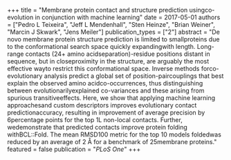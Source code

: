 +++
title = "Membrane protein contact and structure prediction usingco-evolution in conjunction with machine learning"
date = 2017-05-01
authors = ["Pedro L Teixeira", "Jeff L Mendenhall", "Sten Heinze", "Brian Weiner", "Marcin J Skwark", "Jens Meiler"]
publication_types = ["2"]
abstract = "De novo membrane protein structure prediction is limited to smallproteins due to the conformational search space quickly expandingwith length. Long-range contacts (24+ amino acidseparation)-residue positions distant in sequence, but in closeproximity in the structure, are arguably the most effective wayto restrict this conformational space. Inverse methods forco-evolutionary analysis predict a global set of position-paircouplings that best explain the observed amino acidco-occurrences, thus distinguishing between evolutionarilyexplained co-variances and these arising from spurious transitiveeffects. Here, we show that applying machine learning approachesand custom descriptors improves evolutionary contact predictionaccuracy, resulting in improvement of average precision by 6percentage points for the top 1L non-local contacts. Further, wedemonstrate that predicted contacts improve protein folding withBCL::Fold. The mean RMSD100 metric for the top 10 models foldedwas reduced by an average of 2 Å for a benchmark of 25membrane proteins."
featured = false
publication = "*PLoS One*"
+++

